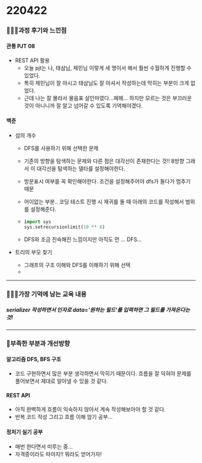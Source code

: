 # 220422

### 👨🏼‍🏫과정 후기와 느낀점

#### 관통 PJT 08

- REST API 활용
  - 오늘 pjt는 나, 태삼님, 제민님 이렇게 세 명이서 해서 훨씬 수월하게 진행할 수 있었다.
  - 특히 제민님이 잘 아시고 태삼님도 잘 아셔서 작성하는데 막히는 부분이 크게 없었다.
  - 근데 나는 잘 몰라서 물음표 살인마였다...헤헤... 하지만 모르는 것은 부끄러운 것이 아니니까 잘 알고 넘어갈 수 있도록 기억해야겠다.



#### 백준

- 섬의 개수
  - DFS를 사용하기 위해 선택한 문제
  
  - 기존의 방향을 탐색하는 문제와 다른 점은 대각선이 존재한다는 것!! 8방향 그래서 이 대각선을 탐색하는 델타를 설정해야한다.
  
  - 방문표시 여부를 꼭 확인해야한다. 조건을 설정해주어야 dfs가 돌다가 멈추기 때문
  
  - 어이없는 부분.. 코딩 테스트 진행 시 재귀를 돌 때 아래의 코드를 작성해서 범위를 설정해준다.
  
  - ```python
    import sys
    sys.setrecursionlimit(10 ** 6)
    ```
  
  - DFS와 조금 친숙해진 느낌이지만 아직도 먼 ... DFS... 
  
- 트리의 부모 찾기

  - 그래프의 구조 이해와 DFS를 이해하기 위해 선택
  - 


---

### 💁🏼‍♂️가장 기억에 남는 교육 내용

##### serializer 작성하면서 인자로 data='원하는 필드'를 입력하면 그 필드를 가져온다는 것!

---

### 💫부족한 부분과 개선방향

#### 알고리즘 DFS, BFS 구조

- 코드 구현하면서 많은 부분 생각하면서 막히기 때문이다. 흐름을 잘 익혀야 문제를 풀어보면서 제대로 알아낼 수 있을 것 같다.

#### REST API

- 아직 완벽하게 흐름이 익숙하지 않아서 계속 작성해보아야 할 것 같다.
- 반복 코드 작성 그리고 흐름 이해 암기 공부...



#### 정처기 실기 공부

- 매번 한다면서 미루는 중...
- 자격증이라도 따야지!! 뭐라도 얻어가자!
